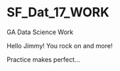# SF_Dat_17_WORK
GA Data Science Work

Hello Jimmy! You rock on and more!

Practice makes perfect...